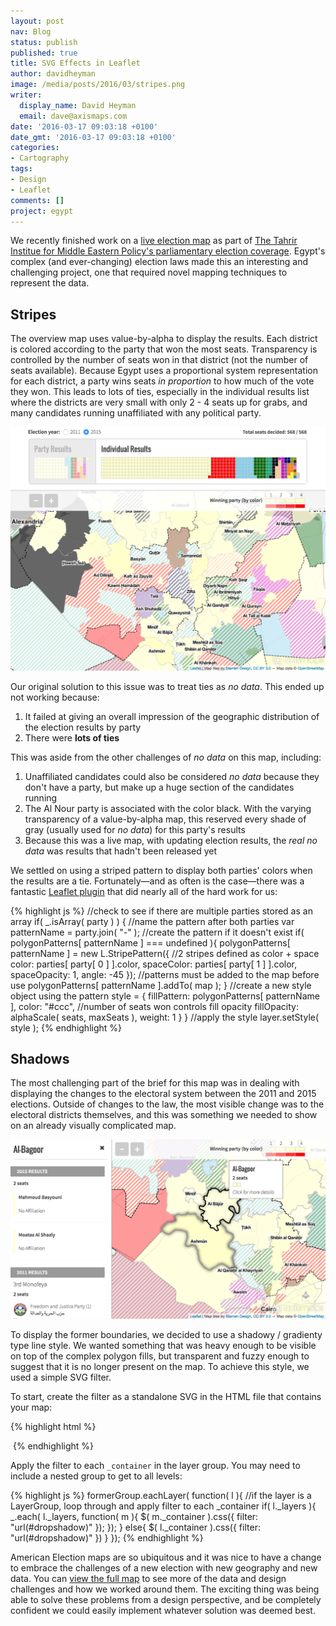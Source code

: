 ```yaml
---
layout: post
nav: Blog
status: publish
published: true
title: SVG Effects in Leaflet
author: davidheyman
image: /media/posts/2016/03/stripes.png
writer:
  display_name: David Heyman
  email: dave@axismaps.com
date: '2016-03-17 09:03:18 +0100'
date_gmt: '2016-03-17 09:03:18 +0100'
categories:
- Cartography
tags:
- Design
- Leaflet
comments: []
project: egypt
---
```


We recently finished work on a [live election map](http://egypt2015.herokuapp.com/) as part of [The Tahrir Institue for Middle Eastern Policy's parliamentary election coverage](http://timep.org/pem/). Egypt's complex (and ever-changing) election laws made this an interesting and challenging project, one that required novel mapping techniques to represent the data.

## Stripes
The overview map uses value-by-alpha to display the results. Each district is colored according to the party that won the most seats. Transparency is controlled by the number of seats won in that district (not the number of seats available). Because Egypt uses a proportional system representation for each district, a party wins seats _in proportion_ to how much of the vote they won. This leads to lots of ties, especially in the individual results list where the districts are very small with only 2 - 4 seats up for grabs, and many candidates running unaffiliated with any political party.

![Stripes!](/media/posts/2016/03/stripes.png)

<!--break-->

Our original solution to this issue was to treat ties as _no data_. This ended up not working because:

1. It failed at giving an overall impression of the geographic distribution of the election results by party
2. There were **lots of ties**

This was aside from the other challenges of _no data_ on this map, including:

1. Unaffiliated candidates could also be considered _no data_ because they don't have a party, but make up a huge section of the candidates running
2. The Al Nour party is associated with the color black. With the varying transparency of a value-by-alpha map, this reserved every shade of gray (usually used for _no data_) for this party's results
3. Because this was a live map, with updating election results, the _real no data_ was results that hadn't been released yet

We settled on using a striped pattern to display both parties' colors when the results are a tie. Fortunately—and as often is the case—there was a fantastic [Leaflet plugin](https://github.com/teastman/Leaflet.pattern) that did nearly all of the hard work for us:

{% highlight js %}
//check to see if there are multiple parties stored as an array
if( _.isArray( party ) ) {
  //name the pattern after both parties
  var patternName = party.join( "-" );
  //create the pattern if it doesn't exist
  if( polygonPatterns[ patternName ] === undefined ){
    polygonPatterns[ patternName ] = new L.StripePattern({
      //2 stripes defined as color + space
      color: parties[ party[ 0 ] ].color,
      spaceColor: parties[ party[ 1 ] ].color,
      spaceOpacity: 1,
      angle: -45
    });
    //patterns must be added to the map before use
    polygonPatterns[ patternName ].addTo( map );
  }
  //create a new style object using the pattern
  style = {
    fillPattern: polygonPatterns[ patternName ],
    color: "#ccc",
    //number of seats won controls fill opacity
    fillOpacity: alphaScale( seats, maxSeats ),
    weight: 1
  }
}
//apply the style
layer.setStyle( style );
{% endhighlight %}


## Shadows

The most challenging part of the brief for this map was in dealing with displaying the changes to the electoral system between the 2011 and 2015 elections. Outside of changes to the law, the most visible change was to the electoral districts themselves, and this was something we needed to show on an already visually complicated map.

![Shadows!](/media/posts/2016/03/shadows.png)

To display the former boundaries, we decided to use a shadowy / gradienty type line style. We wanted something that was heavy enough to be visible on top of the complex polygon fills, but transparent and fuzzy enough to suggest that it is no longer present on the map. To achieve this style, we used a simple SVG filter.

To start, create the filter as a standalone SVG in the HTML file that contains your map:

{% highlight html %}
<!-- Be sure to set the width / height to 0 -->
<svg xmlns="w3.org/2000/svg" version="1.1" style="width:0;height:0">
  <defs>
    <!-- Reference this filter in the code using the id -->
    <filter id='dropshadow'>
      <feGaussianBlur in='SourceAlpha' stdDeviation='4' />
    </filter>
  </defs>
</svg>
{% endhighlight %}

Apply the filter to each `_container` in the layer group. You may need to include a nested group to get to all levels:

{% highlight js %}
formerGroup.eachLayer( function( l ){
  //if the layer is a LayerGroup, loop through and apply filter to each _container
  if( l._layers ){
    _.each( l._layers, function( m ){
      $( m._container ).css({ filter: "url(#dropshadow)" });
    });
  }
  else{
    $( l._container ).css({ filter: "url(#dropshadow)" })
  }
});
{% endhighlight %}

American Election maps are so ubiquitous and it was nice to have a change to embrace the challenges of a new election with new geography and new data. You can [view the full map](http://egypt2015.herokuapp.com/) to see more of the data and design challenges and how we worked around them. The exciting thing was being able to solve these problems from a design perspective, and be completely confident we could easily implement whatever solution was deemed best.